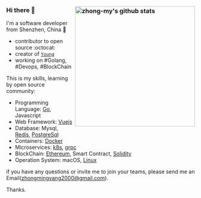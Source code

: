 ### Hi there 👋 <a href="https://github.com/zhong-my"><img src="https://github-readme-stats.vercel.app/api?username=zhong-my&count_private=true&include_all_commits=true&hide_rank=true&theme=graywhite&disable_animations=true&custom_title=Stats" align="right" width="320" alt="zhong-my's github stats" /></a>

I'm a software developer from Shenzhen, China 🌴 

- contributor to open source :octocat:
- creator of [`Young`](https://github.com/zhong-my/young)
- working on #Golang, #Devops, #BlockChain

This is my skills, learning by open source community:

- Programming Language: [Go](https://github.com/golang/go), Javascript
- Web Framework: [Vuejs](https://github.com/vuejs/vue)
- Database: Mysql, [Redis](https://github.com/redis/redis), [PostgreSql](https://github.com/postgres/postgres)
- Containers: [Docker](https://www.docker.com/)
- Microservices: [k8s](https://github.com/kubernetes/kubernetes), [grpc](https://github.com/grpc/grpc-go)
- BlockChain: [Ethereum](https://ethereum.org/en/), Smart Contract, [Solidity](https://github.com/ethereum/solidity)
- Operation System: macOS, [Linux](https://github.com/torvalds/linux)

if you have any questions or invite me to join your teams, please send me an Email(zhongmingyang2000@gmail.com).

Thanks.

<!--
**zhong-my/zhong-my** is a ✨ _special_ ✨ repository because its `README.md` (this file) appears on your GitHub profile.

Here are some ideas to get you started:

- 🔭 I’m currently working on ...
- 🌱 I’m currently learning ...
- 👯 I’m looking to collaborate on ...
- 🤔 I’m looking for help with ...
- 💬 Ask me about ...
- 📫 How to reach me: ...
- 😄 Pronouns: ...
- ⚡ Fun fact: ...
-->
